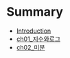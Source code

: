 # Summary

* [Introduction](README.md)
* [ch01\_지수와로그](ch01c9c0-c218-c640-b85c-adf8.md)
* [ch02\_미분](ch02bbf8-bd84.md)

